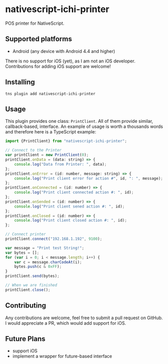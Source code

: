 # nativescript-ichi-printer

POS printer for NativeScript.

## Supported platforms

- Android (any device with Android 4.4 and higher)

There is no support for iOS (yet), as I am not an iOS developer. Contributions
for adding iOS support are welcome!

## Installing

```
tns plugin add nativescript-ichi-printer
```

## Usage

This plugin provides one class: `PrintClient`.
All of them provide similar, callback-based, interface. An example of usage is
worth a thousands words and therefore here is a TypeScript example:

```js
import {PrintClient} from "nativescript-ichi-printer";

// Connect to the Printer
var printClient = new PrintClient(0);
printClient.onData = (data: string) => {
    console.log("Data from Printer: ", data);
};
printClient.onError = (id: number, message: string) => {
    console.log("Print client error for action #", id, ": ", message);
};
printClient.onConnected = (id: number) => {
    console.log("Print client connected action #: ", id);
};
printClient.onSended = (id: number) => {
    console.log("Print client sened action #: ", id);
};
printClient.onClosed = (id: number) => {
    console.log("Print client closed action #: ", id);
};

// Connect printer
printClient.connect("192.168.1.192", 9100);

var message = "Print test String!";
var bytes = [];
for (var i = 0; i < message.length; i++) {
    var c = message.charCodeAt(i);
    bytes.push(c & 0xFF);
}
printClient.send(bytes);

// When we are finished
printClient.close();
```

## Contributing

Any contributions are welcome, feel free to submit a pull request on GitHub. I
would appreciate a PR, which would add support for iOS.

## Future Plans

- support iOS
- implement a wrapper for future-based interface

